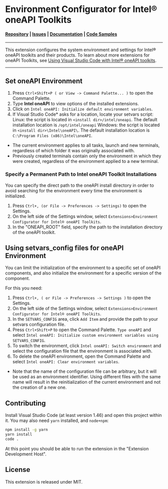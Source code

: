 # Environment Configurator for Intel® oneAPI Toolkits

#### [Repository](https://github.com/intel/vscode-environment-and-launch-configurator) | [Issues](https://github.com/intel/vscode-environment-and-launch-configurator/issues) | [Documentation](https://www.intel.com/content/www/us/en/develop/documentation/using-vs-code-with-intel-oneapi/intel-oneapi-extensions-for-visual-studio-code/environment-configurator-extension.html) | [Code Samples](https://github.com/oneapi-src/oneAPI-samples)
***
This extension configures the system environment and settings for Intel® oneAPI toolkits and their products. To learn about more
extensions for oneAPI Toolkits, see [Using Visual Studio Code with Intel® oneAPI toolkits](https://software.intel.com/content/www/us/en/develop/documentation/using-vs-code-with-intel-oneapi/top.html).
***

## Set oneAPI Environment
1.	Press `Ctrl+Shift+P ( or View -> Command Palette... )` to open the Command Palette.
2.	Type **Intel oneAPI** to view options of the installed extensions.
3.	Click on `Intel oneAPI: Initialize default environment variables`.
4.	If Visual Studio Code* asks for a location, locate your setvars script:
    Linux: the script is located in ``<install dir>/intel/oneapi``. The default installation location is ``/opt/intel/oneapi``
    Windows: the script is located in ``<install dir>\Intel\oneAPI\``. The default installation location is ``C:\Program Files (x86)\Intel\oneAPI``.

* The current environment applies to all tasks, launch and new terminals, regardless of which folder it was originally associated with.
* Previously created terminals contain only the environment in which they were created, regardless of the environment applied to a new terminal.

### Specify a Permanent Path to Intel oneAPI Toolkit Installations

You can specify the direct path to the oneAPI install directory in order to avoid searching for the environment every time the environment is initialized.

1.	Press `Ctrl+, (or File -> Preferences -> Settings)` to open the Settings.
2.  On the left side of the Settings window, select `Extensions>Environment Configurator for Intel® oneAPI Toolkits`.
3.  In the "ONEAPI_ROOT" field, specify the path to the installation directory of the oneAPI toolkit.


## Using setvars_config files for oneAPI Environment
You can limit the initialization of the environment to a specific set of oneAPI components, and also initialize the environment for a specific version of the component.

For this you need:
1.	Press `Ctrl+, ( or File -> Preferences -> Settings )` to open the Settings.
2.  On the left side of the Settings window, select `Extensions>Environment Configurator for Intel® oneAPI Toolkits`.
3.  In the `SETVARS_CONFIG` area, click `Add Item` and provide the path to your setvars configuration file.
4.  Press `Ctrl+Shift+P` to open the Command Palette. `Type oneAPI` and select `Intel oneAPI: Initialize custom environment variables using SETVARS_CONFIG`.
5.	To switch the environment, click `Intel oneAPI: Switch environment` and select the configuration file that the environment is associated with.
6.	To delete the oneAPI environment, open the Command Palette and select `Intel oneAPI: Clear environment variables`.


* Note that the name of the configuration file can be arbitrary, but it will be used as an environment identifier. Using different files with the same name will result in the reinitialization of the current environment and not the creation of a new one.

## Contributing
Install Visual Studio Code (at least version 1.46) and open this project within it.
You may also need `yarn` installed, and `node+npm`:

```bash
npm install -g yarn
yarn install
code .
```

At this point you should be able to run the extension in the "Extension Development Host".

## License
This extension is released under MIT.

